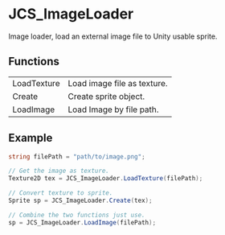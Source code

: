 # JCS_ImageLoader

Image loader, load an external image file to Unity usable sprite.


## Functions

<table>
  <tr>
    <td>LoadTexture</td>
    <td>Load image file as texture.</td>
  </tr>
  <tr>
    <td>Create</td>
    <td>Create sprite object.</td>
  </tr>
  <tr>
    <td>LoadImage</td>
    <td>Load Image by file path.</td>
  </tr>
</table>


## Example

```cs
string filePath = "path/to/image.png";

// Get the image as texture.
Texture2D tex = JCS_ImageLoader.LoadTexture(filePath);

// Convert texture to sprite.
Sprite sp = JCS_ImageLoader.Create(tex);

// Combine the two functions just use.
sp = JCS_ImageLoader.LoadImage(filePath);
```
